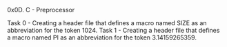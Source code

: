 0x0D. C - Preprocessor

Task 0 - Creating a header file that  defines a macro named SIZE as an abbreviation for the token 1024.
Task 1 - Creating a header file that defines a macro named PI as an abbreviation for the token 3.14159265359.
